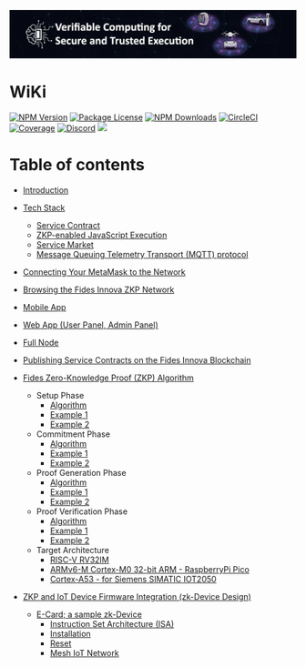 <p align="center">
  <a href="https://fidesinnova.io/" target="blank"><img src="g-c-web-back.png" /></a>
</p>

# WiKi

<a href="https://www.npmjs.com/~nestjscore" target="_blank"><img src="https://img.shields.io/npm/v/@nestjs/core.svg" alt="NPM Version" /></a>
<a href="https://www.npmjs.com/~nestjscore" target="_blank"><img src="https://img.shields.io/npm/l/@nestjs/core.svg" alt="Package License" /></a>
<a href="https://www.npmjs.com/~nestjscore" target="_blank"><img src="https://img.shields.io/npm/dm/@nestjs/common.svg" alt="NPM Downloads" /></a>
<a href="https://circleci.com/gh/nestjs/nest" target="_blank"><img src="https://img.shields.io/circleci/build/github/nestjs/nest/master" alt="CircleCI" /></a>
<a href="https://coveralls.io/github/nestjs/nest?branch=master" target="_blank"><img src="https://coveralls.io/repos/github/nestjs/nest/badge.svg?branch=master#9" alt="Coverage" /></a>
<a href="https://discord.com/invite/NQdM6JGwcs" target="_blank"><img src="https://img.shields.io/badge/discord-online-brightgreen.svg" alt="Discord"/></a>
<a href="https://twitter.com/Fidesinnova" target="_blank"><img src="https://img.shields.io/twitter/follow/nestframework.svg?style=social&label=Follow"></a>

# Table of contents

* [Introduction](introduction.md)
* [Tech Stack](tech-stack/README.md)
  * [Service Contract](tech-stack/service-contract.md)
  * [ZKP-enabled JavaScript Execution](tech-stack/zkp-enabled-javascript-execution.md)
  * [Service Market](tech-stack/service-market.md)
  * [Message Queuing Telemetry Transport (MQTT) protocol](tech-stack/message-queuing-telemetry-transport-mqtt-protocol.md)
* [Connecting Your MetaMask to the Network](connecting-your-metamask-to-the-network.md)
* [Browsing the Fides Innova ZKP Network](browsing-the-fides-innova-zkp-network.md)
* [Mobile App](mobile-app.md)
* [Web App (User Panel, Admin Panel)](web-app-user-panel-admin-panel.md)
* [Full Node](full-node.md)
* [Publishing Service Contracts on the Fides Innova Blockchain](publishing-service-contracts-on-the-fides-innova-blockchain.md)
* [Fides Zero-Knowledge Proof (ZKP) Algorithm](fides-zero-knowledge-proof-zkp-algorithm/README.md)

  * Setup Phase
    * [Algorithm](fides-zero-knowledge-proof-zkp-algorithm/1-setup-phase/1-1-setup.md)
    * [Example 1](fides-zero-knowledge-proof-zkp-algorithm/1-setup-phase/1-2-example-1.md)
    * [Example 2](fides-zero-knowledge-proof-zkp-algorithm/1-setup-phase/1-3-example-2.md)
  * Commitment Phase
    * [Algorithm](fides-zero-knowledge-proof-zkp-algorithm/2-commitment-phase/2-1-commitment-generation-algorithm.md)
    * [Example 1](fides-zero-knowledge-proof-zkp-algorithm/2-commitment-phase/2-2-example-1.md)
    * [Example 2](fides-zero-knowledge-proof-zkp-algorithm/2-commitment-phase/2-3-example-2.md)
  * Proof Generation Phase
    * [Algorithm](fides-zero-knowledge-proof-zkp-algorithm/3-proof-generation-phase/3-1-proof-generation-algorithm.md)
    * [Example 1](fides-zero-knowledge-proof-zkp-algorithm/3-proof-generation-phase/3-2-example-2.md)
    * [Example 2](fides-zero-knowledge-proof-zkp-algorithm/3-proof-generation-phase/3-3-example-2.md)
  * Proof Verification Phase
    * [Algorithm](fides-zero-knowledge-proof-zkp-algorithm/4-proof-verification-phase/4-1-proof-verification-algorithm.md)
    * [Example 1](fides-zero-knowledge-proof-zkp-algorithm/4-proof-verification-phase/4-2-example-1.md)
    * [Example 2](fides-zero-knowledge-proof-zkp-algorithm/4-proof-verification-phase/4-3-example-2.md)
  * Target Architecture
    * [RISC-V RV32IM](fides-zero-knowledge-proof-zkp-algorithm/5-target-architecture/5-1-target-architecture-risc-v-rv32im.md)
    * [ARMv6-M Cortex-M0 32-bit ARM - RaspberryPi Pico](fides-zero-knowledge-proof-zkp-algorithm/5-target-architecture/5-2-target-architecture-armv6-m-cortex-m0-32-bit-arm-raspberrypi-pico.md)
    * [Cortex-A53 - for Siemens SIMATIC IOT2050](fides-zero-knowledge-proof-zkp-algorithm/5-target-architecture/5-3-target-architecture-cortex-a53-for-siemens-simatic-iot2050.md)
* [ZKP and IoT Device Firmware Integration (zk-Device Design)](zkp-and-iot-device-firmware-integration-zk-device-design/README.md)
  * [E-Card; a sample zk-Device](zkp-and-iot-device-firmware-integration-zk-device-design/e-card-a-sample-zk-device/README.md)
    * [Instruction Set Architecture (ISA)](zkp-and-iot-device-firmware-integration-zk-device-design/e-card-a-sample-zk-device/instruction-set-architecture-isa.md)
    * [Installation](zkp-and-iot-device-firmware-integration-zk-device-design/e-card-a-sample-zk-device/installation.md)
    * [Reset](zkp-and-iot-device-firmware-integration-zk-device-design/e-card-a-sample-zk-device/reset.md)
    * [Mesh IoT Network](zkp-and-iot-device-firmware-integration-zk-device-design/e-card-a-sample-zk-device/mesh-iot-network.md)

